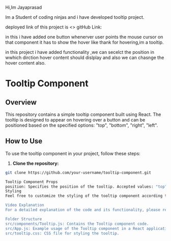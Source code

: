 Hi,Im Jayaprasad

Im a Student of coding ninjas and i have developed tooltip project.

deployed link of this project is <>
gitHub Link:

in this i have added one button whenerver user points the mouse cursor on that component it has to show the hover like thank for hovering,im a tooltip.

in this project i have added functionality ,we can secelct the position in wwhich dirction hover content should dislplay and also we can chasnge the hover content also.



# Tooltip Component

## Overview

This repository contains a simple tooltip component built using React. The tooltip is designed to appear on hovering over a button and can be positioned based on the specified options: "top", "bottom", "right", "left".

## How to Use

To use the tooltip component in your project, follow these steps:

1. **Clone the repository:**

```bash
git clone https://github.com/your-username/tooltip-component.git

Tooltip Component Props
position: Specifies the position of the tooltip. Accepted values: "top", "bottom", "right", "left".
Styling
Feel free to customize the styling of the tooltip component according to your project's design. The provided CSS can be modified or replaced based on your requirements.

Video Explanation
For a detailed explanation of the code and its functionality, please refer to the video recording where I walk through the code and showcase the final product.

Folder Structure
src/components/Tooltip.js: Contains the Tooltip component code.
src/App.js: Example usage of the Tooltip component in a React application.
src/tooltip.css: CSS file for styling the tooltip.

